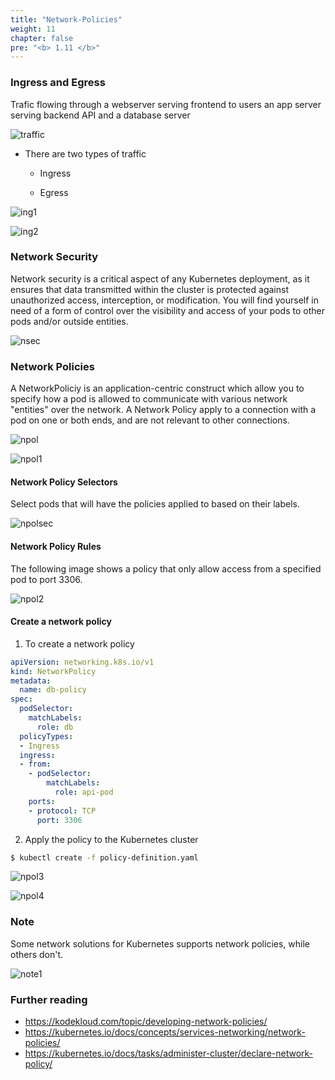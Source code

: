 ```yaml
---
title: "Network-Policies"
weight: 11
chapter: false
pre: "<b> 1.11 </b>"
---
```


### Ingress and Egress

Trafic flowing through a webserver serving frontend to users an app server serving backend API and a database server

![traffic](/images/1/11/traffic.PNG)
  
- There are two types of traffic
  - Ingress

  - Egress

![ing1](/images/1/11/ing1.PNG)

![ing2](/images/1/11/ing2.PNG)
  
### Network Security

Network security is a critical aspect of any Kubernetes deployment, as it ensures that data transmitted within the cluster is protected against unauthorized access, interception, or modification. You will find yourself in need of a form of control over the visibility and access of your pods to other pods and/or outside entities.

![nsec](/images/1/11/nsec.PNG)
  
### Network Policies

A NetworkPoliciy is an application-centric construct which allow you to specify how a pod is allowed to communicate with various network "entities" over the network. A Network Policy apply to a connection with a pod on one or both ends, and are not relevant to other connections.

![npol](/images/1/11/npol.PNG)

![npol1](/images/1/11/npol1.PNG)
  
#### Network Policy Selectors

Select pods that will have the policies applied to based on their labels.
  
![npolsec](/images/1/11/npolsec.PNG)
  
#### Network Policy Rules

The following image shows a policy that only allow access from a specified pod to port 3306.

![npol2](/images/1/11/npol2.PNG)
  
#### Create a network policy
 
1. To create a network policy

```yaml
apiVersion: networking.k8s.io/v1
kind: NetworkPolicy
metadata:
  name: db-policy
spec:
  podSelector:
    matchLabels:
      role: db
  policyTypes:
  - Ingress
  ingress:
  - from:
    - podSelector:
        matchLabels:
          role: api-pod
    ports:
    - protocol: TCP
      port: 3306
```

2. Apply the policy to the Kubernetes cluster

```bash
$ kubectl create -f policy-definition.yaml
```
  
![npol3](/images/1/11/npol3.PNG)

![npol4](/images/1/11/npol4.PNG)
  
### Note
 
Some network solutions for Kubernetes supports network policies, while others don't.

![note1](/images/1/11/note1.PNG)


### Further reading
- https://kodekloud.com/topic/developing-network-policies/
- https://kubernetes.io/docs/concepts/services-networking/network-policies/
- https://kubernetes.io/docs/tasks/administer-cluster/declare-network-policy/